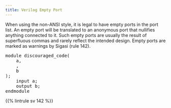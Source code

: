 ```yaml
---
title: Verilog Empty Port
---
```


When using the non-ANSI style, it is legal to have empty ports in the port list. An empty port will be translated to an anonymous port that nullifies anything connected to it. Such empty ports are usually the result of superfluous commas and rarely reflect the intended design. Empty ports are marked as warnings by Sigasi (rule 142).

<pre>
module discouraged_code(
    a,
    <span class="warning">,</span>
    b
);
    input a;
    output b;
endmodule
</pre>

{{% lintrule sv 142 %}}